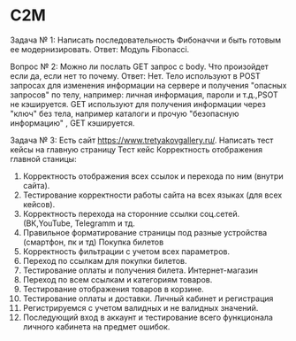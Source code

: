 # C2M
Задача № 1: Написать последовательность Фибоначчи и быть готовым ее модернизировать.
Ответ: Модуль Fibonacci.

Вопрос № 2: Можно ли послать GET запрос с body. Что произойдет если да, если нет то почему. 
Ответ: Нет. Тело используют в POST запросах для изменения информации на сервере и получения "опасных запросов" по телу, например: личная информация, пароли и т.д.,PSOT не кэшируется.
GET используют для получения информации через "ключ" без тела, например каталоги и прочую "безопасную информацию" , GET кэшируется.   

Задача № 3: Есть сайт https://www.tretyakovgallery.ru/. Написать тест кейсы на главную страницу 
Тест кейс
Корректность отображения главной станицы:
1.	Корректность отображения всех ссылок и перехода по ним (внутри сайта).
2.	Тестирование корректности работы сайта на всех языках (для всех кейсов).
3.	Корректность перехода на сторонние ссылки соц.сетей.(ВК,YouTube, Telegramm и тд.
4.	Правильное форматирование страницы под разные устройства (смартфон, пк и тд)
Покупка билетов
1.	Корректность фильтрации с учетом всех параметров.
2.	Переход по ссылкам для покупки билетов.
3.	Тестирование оплаты и получения билета.
Интернет-магазин
1.	Переход по всем ссылкам и категориям товаров.
2.	Тестирование отображения товаров в корзине.
3.	Тестирование оплаты и доставки. 
Личный кабинет и регистрация 
1.	Регистрируемся с учетом валидных и не валидных значений.
2.	Последующий вход в аккаунт и тестирование всего функционала личного кабинета на предмет ошибок. 


